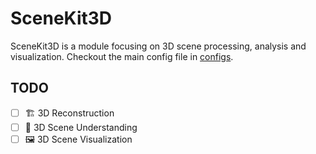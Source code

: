 # SceneKit3D

SceneKit3D is a module focusing on 3D scene processing, analysis and visualization. Checkout the main config file in [configs](./configs/scenekit3d.yaml).

## TODO

- [ ] 🏗️ 3D Reconstruction
- [ ] 🧠 3D Scene Understanding
- [ ] 🖼️ 3D Scene Visualization